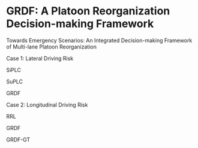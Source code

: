 # GRDF: A Platoon Reorganization Decision-making Framework
Towards Emergency Scenarios: An Integrated Decision-making Framework of Multi-lane Platoon Reorganization

Case 1: Lateral Driving Risk

SiPLC

SuPLC

GRDF

Case 2: Longitudinal Driving Risk

RRL

GRDF

GRDF-GT
